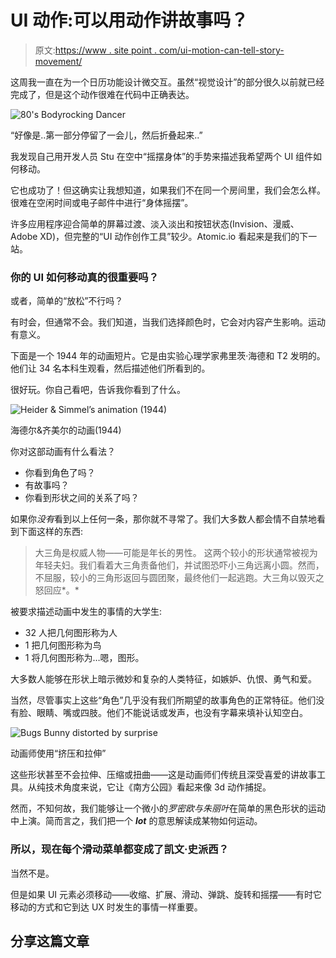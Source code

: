# UI 动作:可以用动作讲故事吗？

> 原文:[https://www . site point . com/ui-motion-can-tell-story-movement/](https://www.sitepoint.com/ui-motion-can-tell-story-movement/)

这周我一直在为一个日历功能设计微交互。虽然“视觉设计”的部分很久以前就已经完成了，但是这个动作很难在代码中正确表达。

![80's Bodyrocking Dancer](../Images/1a5f3ba15cd38999eee0e6602ff04df2.png)

“好像是..第一部分停留了一会儿，然后折叠起来..”

我发现自己用开发人员 Stu 在空中“摇摆身体”的手势来描述我希望两个 UI 组件如何移动。

它也成功了！但这确实让我想知道，如果我们不在同一个房间里，我们会怎么样。很难在空闲时间或电子邮件中进行“身体摇摆”。

许多应用程序迎合简单的屏幕过渡、淡入淡出和按钮状态(Invision、漫威、Adobe XD)，但完整的“UI 动作创作工具”较少。Atomic.io 看起来是我们的下一站。

### 你的 UI 如何移动真的很重要吗？

或者，简单的“放松”不行吗？

有时会，但通常不会。我们知道，当我们选择颜色时，它会对内容产生影响。运动有意义。

下面是一个 1944 年的动画短片。它是由实验心理学家弗里茨·海德和 T2 发明的。他们让 34 名本科生观看，然后描述他们所看到的。

很好玩。你自己看吧，告诉我你看到了什么。

![Heider & Simmel’s animation (1944)](../Images/51baea3a75db0edc0a0ac0ed5ef58194.png)

海德尔&齐美尔的动画(1944)

你对这部动画有什么看法？

*   你看到角色了吗？
*   有故事吗？
*   你看到形状之间的关系了吗？

如果你*没有*看到以上任何一条，那你就不寻常了。我们大多数人都会情不自禁地看到下面这样的东西:

> 大三角是权威人物——可能是年长的男性。
> 这两个较小的形状通常被视为年轻夫妇。我们看着大三角责备他们，并试图恐吓小三角远离小圆。然而，不屈服，较小的三角形返回与圆团聚，最终他们一起逃跑。大三角以毁灭之怒回应*。*

被要求描述动画中发生的事情的大学生:

*   32 人把几何图形称为人
*   1 把几何图形称为鸟
*   1 将几何图形称为…嗯，图形。

大多数人能够在形状上暗示微妙和复杂的人类特征，如嫉妒、仇恨、勇气和爱。

当然，尽管事实上这些“角色”几乎没有我们所期望的故事角色的正常特征。他们没有脸、眼睛、嘴或四肢。他们不能说话或发声，也没有字幕来填补认知空白。

![Bugs Bunny distorted by surprise](../Images/895c3fe169dede9d412fbe2d7dbde838.png)

动画师使用“挤压和拉伸”

这些形状甚至不会拉伸、压缩或扭曲——这是动画师们传统且深受喜爱的讲故事工具。从纯技术角度来说，它让《南方公园》看起来像 3d 动作捕捉。

然而，不知何故，我们能够让一个微小的*罗密欧与朱丽叶*在简单的黑色形状的运动中上演。简而言之，我们把一个 ***lot*** 的意思解读成某物如何运动。

### 所以，现在每个滑动菜单都变成了凯文·史派西？

当然不是。

但是如果 UI 元素必须移动——收缩、扩展、滑动、弹跳、旋转和摇摆——有时它移动的方式和它到达 UX 时发生的事情一样重要。

## 分享这篇文章